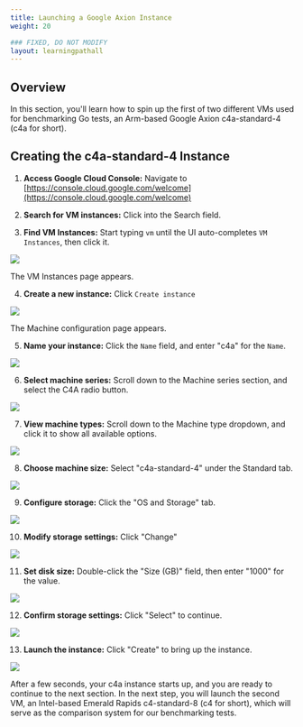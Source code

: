 ```yaml
---
title: Launching a Google Axion Instance
weight: 20

### FIXED, DO NOT MODIFY
layout: learningpathall
---
```


## Overview
In this section, you'll learn how to spin up the first of two different VMs used for benchmarking Go tests, an Arm-based Google Axion c4a-standard-4 (c4a for short).

## Creating the c4a-standard-4 Instance

1. **Access Google Cloud Console:** Navigate to [https://console.cloud.google.com/welcome](https://console.cloud.google.com/welcome)

2. **Search for VM instances:** Click into the Search field.

3. **Find VM Instances:** Start typing `vm` until the UI auto-completes `VM Instances`, then click it.

![](images/launch_c4a/3.png)

The VM Instances page appears.

4. **Create a new instance:** Click `Create instance`

![](images/launch_c4a/4.png)

The Machine configuration page appears.

5. **Name your instance:** Click the `Name` field, and enter "c4a" for the `Name`.

![](images/launch_c4a/5.png)

6. **Select machine series:** Scroll down to the Machine series section, and select the C4A radio button.

![](images/launch_c4a/7.png)

7. **View machine types:** Scroll down to the Machine type dropdown, and click it to show all available options.

![](images/launch_c4a/8.png)

8. **Choose machine size:** Select "c4a-standard-4" under the Standard tab.

![](images/launch_c4a/9.png)

9. **Configure storage:** Click the "OS and Storage" tab.

![](images/launch_c4a/10.png)

10. **Modify storage settings:** Click "Change"

![](images/launch_c4a/11.png)

11. **Set disk size:** Double-click the "Size (GB)" field, then enter "1000" for the value.

![](images/launch_c4a/16.png)

12. **Confirm storage settings:** Click "Select" to continue.

![](images/launch_c4a/18.png)

13. **Launch the instance:** Click "Create" to bring up the instance.

![](images/launch_c4a/19.png)

After a few seconds, your c4a instance starts up, and you are ready to continue to the next section. In the next step, you will launch the second VM, an Intel-based Emerald Rapids c4-standard-8 (c4 for short), which will serve as the comparison system for our benchmarking tests.

